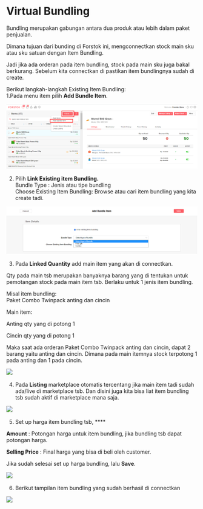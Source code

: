 # Virtual Bundling

Bundling merupakan gabungan antara dua produk atau lebih dalam paket penjualan. 

Dimana tujuan dari bunding di Forstok ini, mengconnectkan stock main sku atau sku satuan dengan Item Bundling.

Jadi jika ada orderan pada item bundling, stock pada main sku juga bakal berkurang. Sebelum kita connectkan di pastikan item bundlingnya sudah di create.

Berikut langkah-langkah Existing Item Bundling:  
1.Pada menu item pilih **Add Bundle Item**.

![](../../.gitbook/assets/image%20%28251%29.png)

2. Pilih **Link Existing item Bundling.**  
Bundle Type : Jenis atau tipe bundling  
Choose Existing Item Bundling: Browse atau cari item bundling yang kita create tadi.

![](../../.gitbook/assets/image%20%2862%29.png)

3. Pada **Linked Quantity** add main item yang akan di connectkan.

Qty pada main tsb merupakan banyaknya barang yang di tentukan untuk pemotangan stock pada main item tsb. Berlaku untuk 1 jenis item bundling.

Misal item bundling:  
Paket Combo Twinpack anting dan cincin

Main item:

Anting qty yang di potong 1

Cincin qty yang di potong 1

Maka saat ada orderan Paket Combo Twinpack anting dan cincin, dapat 2 barang yaitu anting dan cincin. Dimana pada main itemnya stock terpotong 1 pada anting dan 1 pada cincin.

![](https://s3.amazonaws.com/cdn.freshdesk.com/data/helpdesk/attachments/production/48038884424/original/ONvjqpPgnFWzdp5aJY6NdFqC3gDH7tDdCw.png?1588788546)

4. Pada **Listing** marketplace otomatis tercentang jika main item tadi sudah ada/live di marketplace tsb. Dan disini juga kita bisa liat item bundling tsb sudah aktif di marketplace mana saja.

![](https://s3.amazonaws.com/cdn.freshdesk.com/data/helpdesk/attachments/production/48038888773/original/7f4NsVoKMzm9VPOYUr0e0dBt-yOR3JS15w.png?1588790252)

5. Set up harga item bundling tsb, ****

**Amount** : Potongan harga untuk item bundling, jika bundling tsb dapat potongan harga.

**Selling Price** : Final harga yang bisa di beli oleh customer.

Jika sudah selesai set up harga bundling, lalu **Save**.

![](https://s3.amazonaws.com/cdn.freshdesk.com/data/helpdesk/attachments/production/48038889299/original/WXXSFalesCtg1osPSkDX1BnZjf3U5Prs7g.png?1588790530)

6. Berikut tampilan item bundling yang sudah berhasil di connectkan

![](https://s3.amazonaws.com/cdn.freshdesk.com/data/helpdesk/attachments/production/48084860682/original/ZRv1eGx_XXKxxa-uIH-2IqZuqLXEkSCtkA.png?1612292790)

